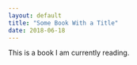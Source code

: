 ```yaml
---
layout: default
title: "Some Book With a Title"
date: 2018-06-18
---
```

This is a book I am currently reading.